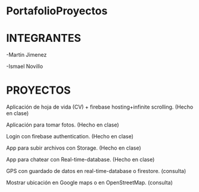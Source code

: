 # PortafolioProyectos

# INTEGRANTES
-Martin Jimenez

-Ismael Novillo 
# PROYECTOS
Aplicación de hoja de vida (CV) + firebase hosting+infinite scrolling. (Hecho en clase)

Aplicación para tomar fotos. (Hecho en clase)

Login con firebase authentication.  (Hecho en clase)

App para subir archivos con Storage. (Hecho en clase)

App para chatear con Real-time-database. (Hecho en clase)

GPS con guardado de datos en real-time-database o firestore. (consulta)

Mostrar ubicación en Google maps o en OpenStreetMap. (consulta)

